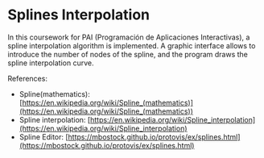 # Splines Interpolation
In this coursework for PAI (Programación de Aplicaciones Interactivas), a spline interpolation algorithm is implemented. A graphic interface allows to introduce the number of nodes of the spline, and the program draws the spline interpolation curve. 

References:
* Spline(mathematics): [https://en.wikipedia.org/wiki/Spline_(mathematics)](https://en.wikipedia.org/wiki/Spline_(mathematics))
* Spline interpolation: [https://en.wikipedia.org/wiki/Spline_interpolation](https://en.wikipedia.org/wiki/Spline_interpolation)
* Spline Editor: [https://mbostock.github.io/protovis/ex/splines.html](https://mbostock.github.io/protovis/ex/splines.html)
